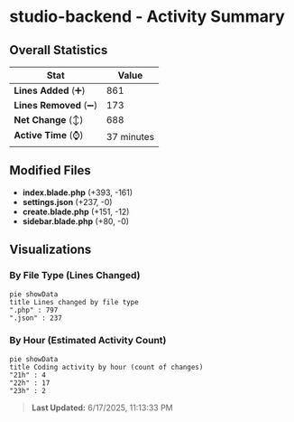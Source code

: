 # studio-backend - Activity Summary 

## Overall Statistics

| Stat                   | Value                                                             |
| ---------------------- | ----------------------------------------------------------------- |
| **Lines Added** (➕)   | 861                                          |
| **Lines Removed** (➖) | 173                                        |
| **Net Change** (↕)    | 688                |
| **Active Time** (⌚)   | 37 minutes |


## Modified Files
- **index.blade.php** (+393, -161)
- **settings.json** (+237, -0)
- **create.blade.php** (+151, -12)
- **sidebar.blade.php** (+80, -0)

## Visualizations

### By File Type (Lines Changed)

```mermaid
pie showData
title Lines changed by file type
".php" : 797
".json" : 237
```

### By Hour (Estimated Activity Count)

```mermaid
pie showData
title Coding activity by hour (count of changes)
"21h" : 4
"22h" : 17
"23h" : 2
```


> **Last Updated:** 6/17/2025, 11:13:33 PM